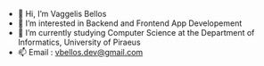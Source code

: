 - 👋 Hi, I’m Vaggelis Bellos
- 👀 I’m interested in Backend and Frontend App Developement
- 🌱 I’m currently studying Computer Science at the Department of Informatics, University of Piraeus
- 📫 Email : vbellos.dev@gmail.com

<!---
vbellos/vbellos is a ✨ special ✨ repository because its `README.md` (this file) appears on your GitHub profile.
You can click the Preview link to take a look at your changes.
--->
